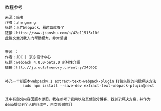 教程参考
	

	来源：简书
	作者：zhangwang
	标题：入门Webpack，看这篇就够了
	链接：https://www.jianshu.com/p/42e11515c10f
	此篇文章对我入门帮助极大，非常感谢
	

	来源 ： 
	作者：JDC | 京东设计中心
	标题：webpack 4.0.0-beta.0 新特性介绍
	链接：http://ju.outofmemory.cn/entry/343762
	
	
	补充一个新版本webpack4.1 extract-text-webpack-plugin 打包失败的问题解决方法
			sudo npm install --save-dev extract-text-webpack-plugin@next


	其中有部分内容因版本原因，我在参考了官网以及其他部分博客，找到了解决方案，并作为demo提交到个人的仓库中，再次感谢你们